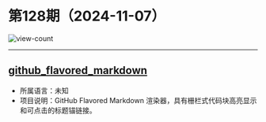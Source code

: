 # 第128期（2024-11-07）

![view-count](https://count.getloli.com/@xiaoxuan6-weekly-20241107)

---
## [github_flavored_markdown](https://github.com/shurcooL/github_flavored_markdown)
- 所属语言：未知
- 项目说明：GitHub Flavored Markdown 渲染器，具有栅栏式代码块高亮显示和可点击的标题锚链接。
